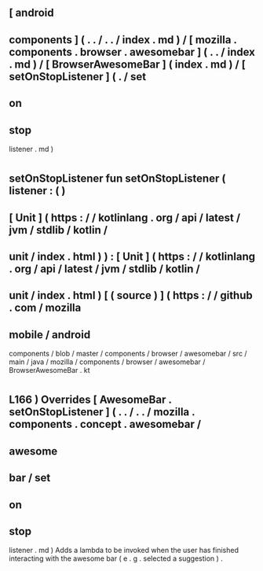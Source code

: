 [
android
-
components
]
(
.
.
/
.
.
/
index
.
md
)
/
[
mozilla
.
components
.
browser
.
awesomebar
]
(
.
.
/
index
.
md
)
/
[
BrowserAwesomeBar
]
(
index
.
md
)
/
[
setOnStopListener
]
(
.
/
set
-
on
-
stop
-
listener
.
md
)
#
setOnStopListener
fun
setOnStopListener
(
listener
:
(
)
-
>
[
Unit
]
(
https
:
/
/
kotlinlang
.
org
/
api
/
latest
/
jvm
/
stdlib
/
kotlin
/
-
unit
/
index
.
html
)
)
:
[
Unit
]
(
https
:
/
/
kotlinlang
.
org
/
api
/
latest
/
jvm
/
stdlib
/
kotlin
/
-
unit
/
index
.
html
)
[
(
source
)
]
(
https
:
/
/
github
.
com
/
mozilla
-
mobile
/
android
-
components
/
blob
/
master
/
components
/
browser
/
awesomebar
/
src
/
main
/
java
/
mozilla
/
components
/
browser
/
awesomebar
/
BrowserAwesomeBar
.
kt
#
L166
)
Overrides
[
AwesomeBar
.
setOnStopListener
]
(
.
.
/
.
.
/
mozilla
.
components
.
concept
.
awesomebar
/
-
awesome
-
bar
/
set
-
on
-
stop
-
listener
.
md
)
Adds
a
lambda
to
be
invoked
when
the
user
has
finished
interacting
with
the
awesome
bar
(
e
.
g
.
selected
a
suggestion
)
.

